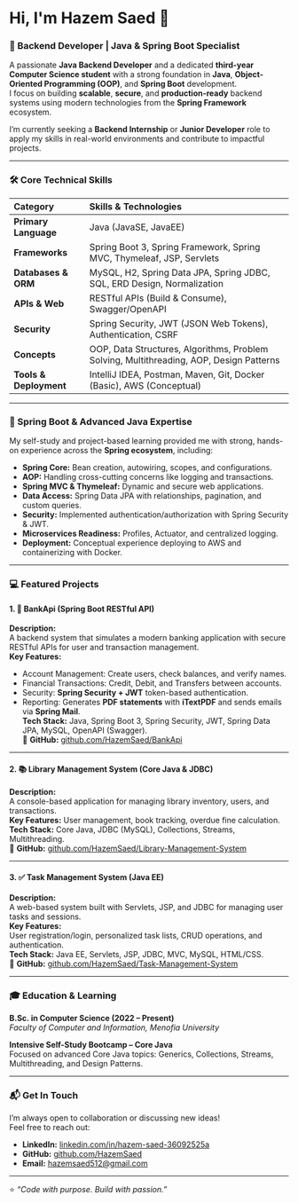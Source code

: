 # Hi, I'm Hazem Saed 👋

### 🚀 Backend Developer | Java & Spring Boot Specialist

A passionate **Java Backend Developer** and a dedicated **third-year Computer Science student** with a strong foundation in **Java**, **Object-Oriented Programming (OOP)**, and **Spring Boot** development.  
I focus on building **scalable**, **secure**, and **production-ready** backend systems using modern technologies from the **Spring Framework** ecosystem.  

I’m currently seeking a **Backend Internship** or **Junior Developer** role to apply my skills in real-world environments and contribute to impactful projects.

---

### 🛠️ Core Technical Skills

| Category | Skills & Technologies |
| :--- | :--- |
| **Primary Language** | Java (JavaSE, JavaEE) |
| **Frameworks** | Spring Boot 3, Spring Framework, Spring MVC, Thymeleaf, JSP, Servlets |
| **Databases & ORM** | MySQL, H2, Spring Data JPA, Spring JDBC, SQL, ERD Design, Normalization |
| **APIs & Web** | RESTful APIs (Build & Consume), Swagger/OpenAPI |
| **Security** | Spring Security, JWT (JSON Web Tokens), Authentication, CSRF |
| **Concepts** | OOP, Data Structures, Algorithms, Problem Solving, Multithreading, AOP, Design Patterns |
| **Tools & Deployment** | IntelliJ IDEA, Postman, Maven, Git, Docker (Basic), AWS (Conceptual) |

---

### 🌟 Spring Boot & Advanced Java Expertise

My self-study and project-based learning provided me with strong, hands-on experience across the **Spring ecosystem**, including:

* **Spring Core:** Bean creation, autowiring, scopes, and configurations.  
* **AOP:** Handling cross-cutting concerns like logging and transactions.  
* **Spring MVC & Thymeleaf:** Dynamic and secure web applications.  
* **Data Access:** Spring Data JPA with relationships, pagination, and custom queries.  
* **Security:** Implemented authentication/authorization with Spring Security & JWT.  
* **Microservices Readiness:** Profiles, Actuator, and centralized logging.  
* **Deployment:** Conceptual experience deploying to AWS and containerizing with Docker.

---

### 💻 Featured Projects

#### 1. 🏦 BankApi (Spring Boot RESTful API)
**Description:**  
A backend system that simulates a modern banking application with secure RESTful APIs for user and transaction management.  
**Key Features:**
- Account Management: Create users, check balances, and verify names.  
- Financial Transactions: Credit, Debit, and Transfers between accounts.  
- Security: **Spring Security + JWT** token-based authentication.  
- Reporting: Generates **PDF statements** with **iTextPDF** and sends emails via **Spring Mail**.  
**Tech Stack:** Java, Spring Boot 3, Spring Security, JWT, Spring Data JPA, MySQL, OpenAPI (Swagger).  
🔗 **GitHub:** [github.com/HazemSaed/BankApi](https://github.com/HazemSaed/BankApi)

---

#### 2. 📚 Library Management System (Core Java & JDBC)
**Description:**  
A console-based application for managing library inventory, users, and transactions.  
**Key Features:** User management, book tracking, overdue fine calculation.  
**Tech Stack:** Core Java, JDBC (MySQL), Collections, Streams, Multithreading.  
🔗 **GitHub:** [github.com/HazemSaed/Library-Management-System](https://github.com/HazemSaed/Library-Management-System)

---

#### 3. ✅ Task Management System (Java EE)
**Description:**  
A web-based system built with Servlets, JSP, and JDBC for managing user tasks and sessions.  
**Key Features:**  
User registration/login, personalized task lists, CRUD operations, and authentication.  
**Tech Stack:** Java EE, Servlets, JSP, JDBC, MVC, MySQL, HTML/CSS.  
🔗 **GitHub:** [github.com/HazemSaed/Task-Management-System](https://github.com/HazemSaed/Task-Management-System)

---

### 🎓 Education & Learning

**B.Sc. in Computer Science (2022 – Present)**  
*Faculty of Computer and Information, Menofia University*

**Intensive Self-Study Bootcamp – Core Java**  
Focused on advanced Core Java topics: Generics, Collections, Streams, Multithreading, and Design Patterns.

---

### 📬 Get In Touch

I’m always open to collaboration or discussing new ideas!  
Feel free to reach out:

- **LinkedIn:** [linkedin.com/in/hazem-saed-36092525a](https://www.linkedin.com/in/hazem-saed-36092525a)  
- **GitHub:** [github.com/HazemSaed](https://github.com/HazemSaed)  
- **Email:** [hazemsaed512@gmail.com](mailto:hazemsaed512@gmail.com)

---

⭐ *“Code with purpose. Build with passion.”*  
